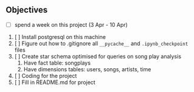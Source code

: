 ## Objectives

- [ ] spend a week on this project (3 Apr - 10 Apr)
  

1. [ ] Install postgresql on this machine
2. [ ] Figure out how to .gitignore all `__pycache__` and `.ipynb_checkpoint` files
3. [ ] Create star schema optimised for queries on song play analysis
   1. Have fact table: songplays 
   2. Have dimensions tables: users, songs, artists, time
4. [ ] Coding for the project
5. [ ] Fill in README.md for project


